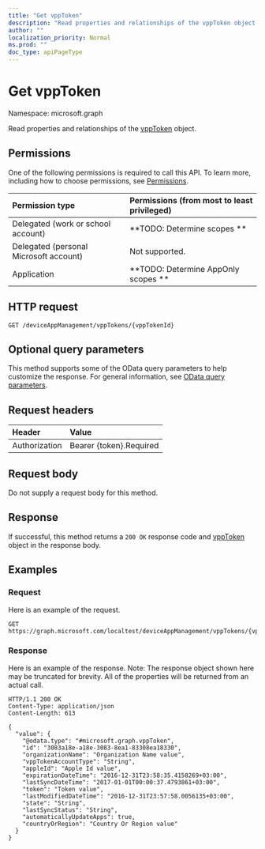 ```yaml
---
title: "Get vppToken"
description: "Read properties and relationships of the vppToken object."
author: ""
localization_priority: Normal
ms.prod: ""
doc_type: apiPageType
---
```


# Get vppToken

Namespace: microsoft.graph

Read properties and relationships of the [vppToken](../resources/vpptoken.md) object.

## Permissions
One of the following permissions is required to call this API. To learn more, including how to choose permissions, see [Permissions](/concepts/permissions-reference.md).

|Permission type|Permissions (from most to least privileged)|
|:---|:---|
|Delegated (work or school account)|**TODO: Determine scopes **|
|Delegated (personal Microsoft account)|Not supported.|
|Application|**TODO: Determine AppOnly scopes **|

## HTTP request
<!-- {
  "blockType": "ignored"
}
-->
``` http
GET /deviceAppManagement/vppTokens/{vppTokenId}
```

## Optional query parameters
This method supports some of the OData query parameters to help customize the response. For general information, see [OData query parameters](/graph/query-parameters).

## Request headers
|Header|Value|
|:---|:---|
|Authorization|Bearer {token}.Required|

## Request body
Do not supply a request body for this method.

## Response
If successful, this method returns a `200 OK` response code and [vppToken](../resources/vpptoken.md) object in the response body.

## Examples

### Request
Here is an example of the request.
<!-- {
  "blockType": "request",
  "name": "get_vpptoken"
}
-->
``` http
GET https://graph.microsoft.com/localtest/deviceAppManagement/vppTokens/{vppTokenId}
```

### Response
Here is an example of the response. Note: The response object shown here may be truncated for brevity. All of the properties will be returned from an actual call.
<!-- {
  "blockType": "response",
  "truncated": true,
  "@odata.type": "microsoft.graph.vppToken"
}
-->
``` http
HTTP/1.1 200 OK
Content-Type: application/json
Content-Length: 613

{
  "value": {
    "@odata.type": "#microsoft.graph.vppToken",
    "id": "3083a18e-a18e-3083-8ea1-83308ea18330",
    "organizationName": "Organization Name value",
    "vppTokenAccountType": "String",
    "appleId": "Apple Id value",
    "expirationDateTime": "2016-12-31T23:58:35.4158269+03:00",
    "lastSyncDateTime": "2017-01-01T00:00:37.4793861+03:00",
    "token": "Token value",
    "lastModifiedDateTime": "2016-12-31T23:57:58.0056135+03:00",
    "state": "String",
    "lastSyncStatus": "String",
    "automaticallyUpdateApps": true,
    "countryOrRegion": "Country Or Region value"
  }
}
```

